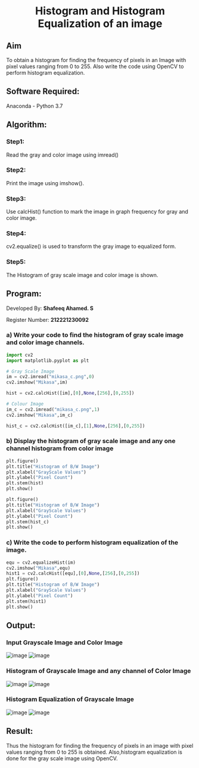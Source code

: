 # <p align="center">Histogram and Histogram Equalization of an image</p>

## Aim
To obtain a histogram for finding the frequency of pixels in an Image with pixel values ranging from 0 to 255. Also write the code using OpenCV to perform histogram equalization.

## Software Required:
Anaconda - Python 3.7

## Algorithm:
### Step1: 
Read the gray and color image using imread() 
### Step2:
Print the image using imshow().
### Step3:
Use calcHist() function to mark the image in graph frequency for gray and color image.
### Step4:
cv2.equalize() is used to transform the gray image to equalized form.
### Step5:
The Histogram of gray scale image and color image is shown.

## Program:
Developed By: **Shafeeq Ahamed. S**
</br>

Register Number: **212221230092**

### a) Write your code to find the histogram of gray scale image and color image channels.

```python
import cv2
import matplotlib.pyplot as plt

# Gray Scale Image
im = cv2.imread("mikasa_c.png",0)
cv2.imshow("Mikasa",im)

hist = cv2.calcHist([im],[0],None,[256],[0,255])

# Colour Image
im_c = cv2.imread("mikasa_c.png",1)
cv2.imshow("Mikasa",im_c)

hist_c = cv2.calcHist([im_c],[1],None,[256],[0,255])
```

### b) Display the histogram of gray scale image and any one channel histogram from color image

```py
plt.figure()
plt.title("Histogram of B/W Image")
plt.xlabel("GrayScale Values")
plt.ylabel("Pixel Count")
plt.stem(hist)
plt.show()

plt.figure()
plt.title("Histogram of B/W Image")
plt.xlabel("GrayScale Values")
plt.ylabel("Pixel Count")
plt.stem(hist_c)
plt.show()
```

### c) Write the code to perform histogram equalization of the image. 
```py
equ = cv2.equalizeHist(im)
cv2.imshow("Mikasa",equ)
hist1 = cv2.calcHist([equ],[0],None,[256],[0,255])
plt.figure()
plt.title("Histogram of B/W Image")
plt.xlabel("GrayScale Values")
plt.ylabel("Pixel Count")
plt.stem(hist1)
plt.show()
```
## Output:
### Input Grayscale Image and Color Image
![image](https://user-images.githubusercontent.com/93427237/229816886-4f272f87-463a-4378-90bc-d1bfca63a02d.png)
![image](https://user-images.githubusercontent.com/93427237/229817353-622c401d-63dc-4a4c-b069-0482b2d5afa4.png)


### Histogram of Grayscale Image and any channel of Color Image
![image](https://user-images.githubusercontent.com/93427237/229817011-290c1bb4-9ed9-40e6-aa87-acb1ab0c3aae.png)
![image](https://user-images.githubusercontent.com/93427237/229817481-e4ecc37c-59ba-41d9-92c1-542052166cdb.png)


### Histogram Equalization of Grayscale Image
![image](https://user-images.githubusercontent.com/93427237/229817147-b6f81b76-adfb-4321-99c3-7b075f13e923.png)
![image](https://user-images.githubusercontent.com/93427237/229817236-655526de-26e7-4d83-90c8-9eab1f0c5982.png)


## Result: 
Thus the histogram for finding the frequency of pixels in an image with pixel values ranging from 0 to 255 is obtained. Also,histogram equalization is done for the gray scale image using OpenCV.
